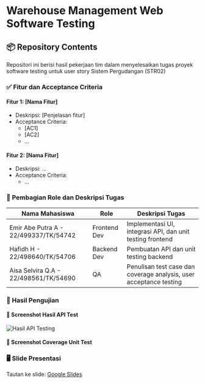 # Warehouse Management Web Software Testing

## 📦 Repository Contents

Repositori ini berisi hasil pekerjaan tim dalam menyelesaikan tugas proyek software testing untuk user story Sistem Pergudangan (STR02)

### ✅ Fitur dan Acceptance Criteria

#### Fitur 1: [Nama Fitur]
- Deskripsi: [Penjelasan fitur]
- Acceptance Criteria:
  - [AC1]
  - [AC2]
  - ...

#### Fitur 2: [Nama Fitur]
- Deskripsi: ...
- Acceptance Criteria:
  - ...

### 👥 Pembagian Role dan Deskripsi Tugas
| Nama Mahasiswa                                 | Role                       | Deskripsi Tugas                                                        |
|------------------------------------------------|----------------------------|------------------------------------------------------------------------|
| Emir Abe Putra A - 22/499337/TK/54742          | Frontend Dev               | Implementasi UI, integrasi API, dan unit testing frontend              |
| Hafidh H - 22/498640/TK/54706                  | Backend Dev                | Pembuatan API dan unit testing backend                                 |
| Aisa Selvira Q.A - 22/498561/TK/54690          | QA                         | Penulisan test case dan coverage analysis, user acceptance testing     |

### 📸 Hasil Pengujian

#### 🔹 Screenshot Hasil API Test
![Hasil API Testing]('docs/api-test-result/api-test-result.png')

#### 🔹 Screenshot Coverage Unit Test

### 🖥️ Slide Presentasi
Tautan ke slide: [Google Slides](https://docs.google.com/presentation/d/1F75Uo4i4qnRPbH0czGJfPy5RJsXQPQFx/edit?usp=sharing&ouid=111007761289601157187&rtpof=true&sd=true)

